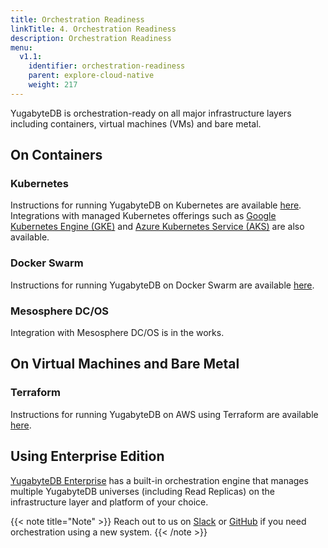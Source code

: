 ```yaml
---
title: Orchestration Readiness
linkTitle: 4. Orchestration Readiness 
description: Orchestration Readiness
menu:
  v1.1:
    identifier: orchestration-readiness
    parent: explore-cloud-native
    weight: 217
---
```


YugabyteDB is orchestration-ready on all major infrastructure layers including containers, virtual machines (VMs) and bare metal.

## On Containers

### Kubernetes

Instructions for running YugabyteDB on Kubernetes are available [here](../../../deploy/kubernetes/). Integrations with managed Kubernetes offerings such as [Google Kubernetes Engine (GKE)](../../deploy/public-clouds/gcp/#gke) and [Azure Kubernetes Service (AKS)](../../deploy/public-clouds/azure/#aks) are also available.

### Docker Swarm

Instructions for running YugabyteDB on Docker Swarm are available [here](../../../deploy/docker-swarm/).

### Mesosphere DC/OS

Integration with Mesosphere DC/OS is in the works.

## On Virtual Machines and Bare Metal

### Terraform

Instructions for running YugabyteDB on AWS using Terraform are available [here](../../../deploy/public-clouds/aws/#terraform).

## Using Enterprise Edition

[YugabyteDB Enterprise](../../../deploy/enterprise-edition/) has a built-in orchestration engine that manages multiple YugabyteDB universes (including Read Replicas) on the infrastructure layer and platform of your choice.

{{< note title="Note" >}}
Reach out to us on [Slack](https://www.yugabyte.com/slack) or [GitHub](https://github.com/yugabyte/yugabyte-db/issues) if you need orchestration using a new system.
{{< /note >}}


